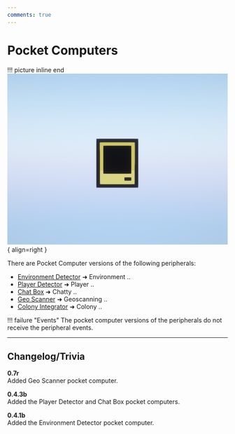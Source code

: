 ```yaml
---
comments: true
---
```


# Pocket Computers

!!! picture inline end
    ![!Image of a Pocket Computer](/../assets/images/previews/pocket_computer.png){ align=right }

There are Pocket Computer versions of the following peripherals:

* [Environment Detector](../peripherals/environment_detector.md) ➜ Environment ..
* [Player Detector](../peripherals/player_detector.md) ➜ Player ..
* [Chat Box](../peripherals/chat_box.md) ➜ Chatty ..
* [Geo Scanner](../peripherals/geo_scanner.md) ➜ Geoscanning ..
* [Colony Integrator](../peripherals/colony_integrator.md) ➜ Colony ..

!!! failure "Events"
    The pocket computer versions of the peripherals do not receive the peripheral events.

---

## Changelog/Trivia

**0.7r**  
Added Geo Scanner pocket computer.

**0.4.3b**  
Added the Player Detector and Chat Box pocket computers.

**0.4.1b**  
Added the Environment Detector pocket computer.
